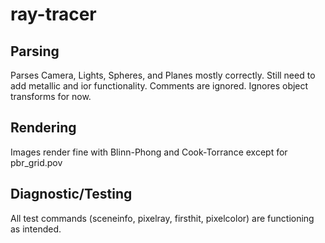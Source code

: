 # ray-tracer

## Parsing
Parses Camera, Lights, Spheres, and Planes mostly correctly. Still need to add metallic and ior functionality. Comments are ignored. Ignores object transforms for now.

## Rendering
Images render fine with Blinn-Phong and Cook-Torrance except for pbr_grid.pov

## Diagnostic/Testing
All test commands (sceneinfo, pixelray, firsthit, pixelcolor) are functioning as intended.
